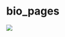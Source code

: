 # bio_pages
<a href="https://codeclimate.com/github/rashmiagar/bio_pages"><img src="https://codeclimate.com/github/rashmiagar/bio_pages/badges/gpa.svg" /></a>
